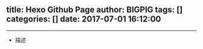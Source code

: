 title: Hexo Github Page
author: BIGPIG
tags: []
categories: []
date: 2017-07-01 16:12:00
---
---
- 描述